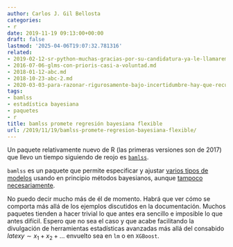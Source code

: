 ```yaml
---
author: Carlos J. Gil Bellosta
categories:
- r
date: 2019-11-19 09:13:00+00:00
draft: false
lastmod: '2025-04-06T19:07:32.781316'
related:
- 2019-02-12-sr-python-muchas-gracias-por-su-candidatura-ya-le-llamaremos-cuando-tenga-modelos-mixtos.md
- 2016-07-06-glms-con-prioris-casi-a-voluntad.md
- 2018-01-12-abc.md
- 2018-10-23-abc-2.md
- 2020-03-03-para-razonar-rigurosamente-bajo-incertidumbre-hay-que-recurrir-al-lenguaje-de-la-probabilidad.md
tags:
- bamlss
- estadística bayesiana
- paquetes
- r
title: bamlss promete regresión bayesiana flexible
url: /2019/11/19/bamlss-promete-regresion-bayesiana-flexible/
---
```


Un paquete relativamente nuevo de R (las primeras versiones son de 2017) que llevo un tiempo siguiendo de reojo es [`bamlss`](https://CRAN.R-project.org/package=bamlss).

`bamlss` es un paquete que permite especificar y ajustar [varios tipos de modelos](http://www.bamlss.org/articles/bamlss.html) usando en principio métodos bayesianos, aunque [tampoco necesariamente](http://www.bamlss.org/articles/engines.html).

No puedo decir mucho más de él de momento. Habrá que ver cómo se comporta más allá de los ejemplos discutidos en la documentación. Muchos paquetes tienden a hacer trivial lo que antes era sencillo e imposible lo que antes difícil. Espero que no sea el caso y que acabe facilitando la divulgación de herramientas estadísticas avanzadas más allá del consabido $latex y \sim x_1 + x_2 + \dots$ envuelto sea en `lm` o en `XGBoost`.